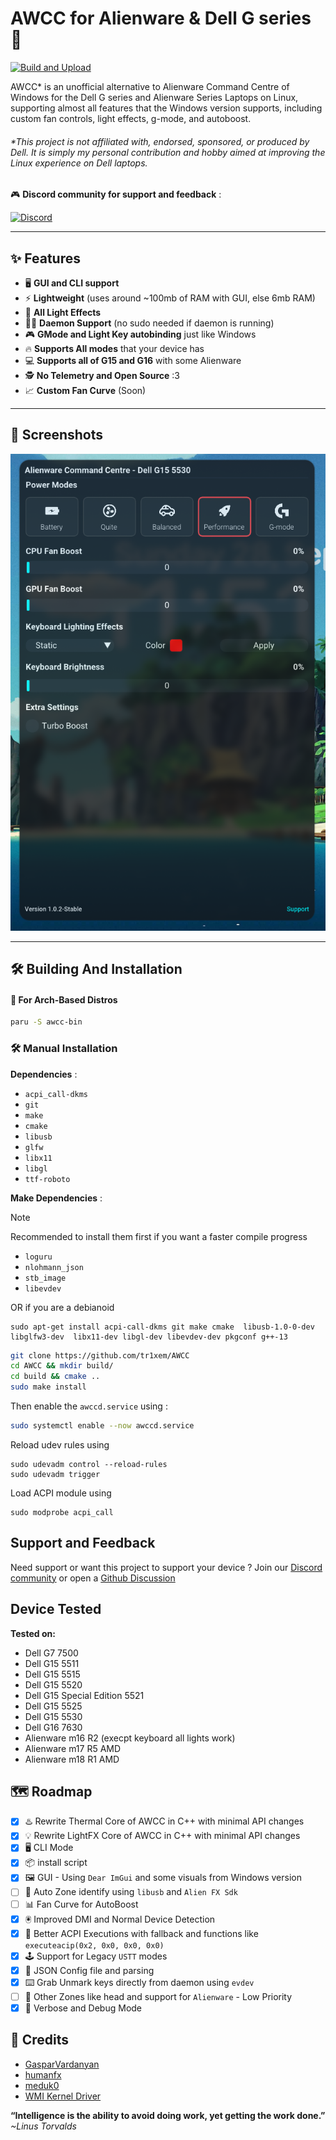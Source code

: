 # AWCC for Alienware & Dell G series 🚀

[![Build and Upload](https://github.com/tr1xem/AWCC/actions/workflows/build.yml/badge.svg)](https://github.com/tr1xem/AWCC/actions/workflows/build.yml)

AWCC\* is an unofficial alternative to Alienware Command Centre of Windows for the Dell G series and Alienware Series Laptops on Linux, supporting almost all features that the Windows version supports, including custom fan controls, light effects, g-mode, and autoboost.

###### \*This project is not affiliated with, endorsed, sponsored, or produced by Dell. It is simply my personal contribution and hobby aimed at improving the Linux experience on Dell laptops.

🎮 **Discord community for support and feedback** :

[![Discord](https://dcbadge.limes.pink/api/server/https://discord.gg/EMWUTgegDm)](https://discord.gg/EMWUTgegDm)

---

## ✨ Features

- 🖥️ **GUI and CLI support**
- ⚡ **Lightweight** (uses around ~100mb of RAM with GUI, else 6mb RAM)
- 🌈 **All Light Effects**
- 🧑‍💻 **Daemon Support** (no sudo needed if daemon is running)
- 🎮 **GMode and Light Key autobinding** just like Windows
- 🔥 **Supports All modes** that your device has
- 💻 **Supports all of G15 and G16** with some Alienware
- 🕵️ **No Telemetry and Open Source** :3
- 📈 **Custom Fan Curve** (Soon)

---

## 📸 Screenshots

![AWCC](assets/preview.png)

---

## 🛠️ Building And Installation

#### 🗿 For Arch-Based Distros

```bash
paru -S awcc-bin
```

### 🛠️ Manual Installation

**Dependencies** :

- `acpi_call-dkms`
- `git`
- `make`
- `cmake`
- `libusb`
- `glfw`
- `libx11`
- `libgl`
- `ttf-roboto`

**Make Dependencies** :

> [!NOTE]
> Recommended to install them first if you want a faster compile progress

- `loguru`
- `nlohmann_json`
- `stb_image`
- `libevdev`

OR if you are a debianoid

```
sudo apt-get install acpi-call-dkms git make cmake  libusb-1.0-0-dev  libglfw3-dev  libx11-dev libgl-dev libevdev-dev pkgconf g++-13
```

```bash
git clone https://github.com/tr1xem/AWCC
cd AWCC && mkdir build/
cd build && cmake ..
sudo make install
```

Then enable the `awccd.service` using :

```bash
sudo systemctl enable --now awccd.service
```

Reload udev rules using

```
sudo udevadm control --reload-rules
sudo udevadm trigger
```

Load ACPI module using

```
sudo modprobe acpi_call
```

## Support and Feedback

Need support or want this project to support your device ? Join our [Discord community](https://discord.gg/EMWUTgegDm) or open a [Github Discussion](https://github.com/tr1xem/AWCC/discussions)

## Device Tested

**Tested on:**

- Dell G7 7500
- Dell G15 5511
- Dell G15 5515
- Dell G15 5520
- Dell G15 Special Edition 5521
- Dell G15 5525
- Dell G15 5530
- Dell G16 7630
- Alienware m16 R2 (execpt keyboard all lights work)
- Alienware m17 R5 AMD
- Alienware m18 R1 AMD

## 🗺️ Roadmap

- [x] ♨️ Rewrite Thermal Core of AWCC in C++ with minimal API changes
- [x] 💡 Rewrite LightFX Core of AWCC in C++ with minimal API changes
- [x] 🖥️ CLI Mode
- [x] 📦 install script
- [x] 🖼️ GUI - Using `Dear ImGui` and some visuals from Windows version
- [ ] 🧩 Auto Zone identify using `libusb` and `Alien FX Sdk`
- [ ] 📊 Fan Curve for AutoBoost
- [x] 🖲️ Improved DMI and Normal Device Detection
- [x] 🧠 Better ACPI Executions with fallback and functions like `executeacip(0x2, 0x0, 0x0, 0x0)`
- [x] 🕹️ Support for Legacy `USTT` modes
- [x] 📝 JSON Config file and parsing
- [x] ⌨️ Grab Unmark keys directly from daemon using `evdev`
- [ ] 👾 Other Zones like head and support for `Alienware` - Low Priority
- [x] 🐞 Verbose and Debug Mode

## 🙏 Credits

- [GasparVardanyan](https://github.com/GasparVardanyan)
- [humanfx](https://github.com/tiagoporsch/humanfx)
- [meduk0](https://github.com/meduk0)
- [WMI Kernel Driver](https://docs.kernel.org/6.16/wmi/devices/alienware-wmi.html)

**“Intelligence is the ability to avoid doing work, yet getting the work done.”** _~Linus Torvalds_
